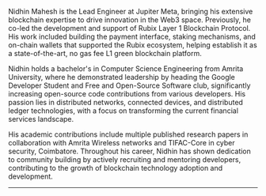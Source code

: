 Nidhin Mahesh is the Lead Engineer at Jupiter Meta, bringing his extensive blockchain expertise to drive innovation in the Web3 space. Previously, he co-led the development and support of Rubix Layer 1 Blockchain Protocol. His work included building the payment interface, staking mechanisms, and on-chain wallets that supported the Rubix ecosystem, helping establish it as a state-of-the-art, no gas fee L1 green blockchain platform.

Nidhin holds a bachelor's in Computer Science Engineering from Amrita University, where he demonstrated leadership by heading the Google Developer Student and Free and Open-Source Software club, significantly increasing open-source code contributions from various developers. His passion lies in distributed networks, connected devices, and distributed ledger technologies, with a focus on transforming the current financial services landscape.

His academic contributions include multiple published research papers in collaboration with Amrita Wireless networks and TIFAC-Core in cyber security, Coimbatore. Throughout his career, Nidhin has shown dedication to community building by actively recruiting and mentoring developers, contributing to the growth of blockchain technology adoption and development.

---
